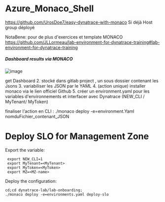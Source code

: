# Azure_Monaco_Shell
https://github.com/UrosDoe7/easy-dynatrace-with-monaco
Si déjà Host group déployé

NotaBene: pour de plus d'exercices et template MONACO https://github.com/JLLormeau/lab-environment-for-dynatrace-training#lab-environment-for-dynatrace-training

##### Dashboard results via MONACO
![image](https://user-images.githubusercontent.com/63231022/162389601-31bb287f-04ac-44f1-b7b4-12959ea1f2c0.png)

get Dashboard 
2. stocké dans gitlab project , un sous dossier contenant les Jsons 
3. variabiliser les JSON par le YAML
4. (action unique) installer monaco via le lien officiel Github
5. créer un environment.yaml pour les variables d'environnements et interfacer avec Dynatrace (NEW_CLI / MyTenant/ MyToken)

finaliser l'action en CLI : ./monaco deploy -e=environment.Yaml nomduFichier_contenant_JSON

# Deploy SLO for Management Zone

Export the variable:

	 export NEW_CLI=1
	 export MyTenant=<MyTenant>
	 export MyToken=<MyToken>
	 export MZ=<MZ-name>
		 

Deploy the configuration:

	cd;cd dynatrace-lab/lab-onboarding;
	./monaco deploy -e=environments.yaml deploy-slo

